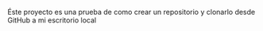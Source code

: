 Éste proyecto es una prueba de como crear un repositorio y clonarlo desde GitHub a mi escritorio local